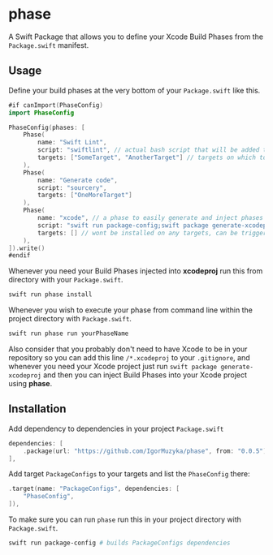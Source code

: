 # phase

A Swift Package that allows you to define your Xcode Build Phases from the `Package.swift` manifest.

## Usage

Define your build phases at the very bottom of your `Package.swift` like this.

```swift
#if canImport(PhaseConfig)
import PhaseConfig

PhaseConfig(phases: [
    Phase(
        name: "Swift Lint", 
        script: "swiftlint", // actual bash script that will be added to xcodeproj build phase
        targets: ["SomeTarget", "AnotherTarget"] // targets on which to apply
    ),
    Phase(
        name: "Generate code",
        script: "sourcery",
        targets: ["OneMoreTarget"]
    ),
    Phase(
        name: "xcode", // a phase to easily generate and inject phases in freshly made xcode project
        script: "swift run package-config;swift package generate-xcodeproj;swift run phase install --verbose",
        targets: [] // wont be installed on any targets, can be triggered via bash as "swift run phase run xcode"
    ),
]).write()
#endif
```

Whenever you need your Build Phases injected into **xcodeproj** run this from directory with your `Package.swift`.

```bash
swift run phase install
```

Whenever you wish to execute your phase from command line within the project directory with `Package.swift`.

```bash
swift run phase run yourPhaseName
```

Also consider that you probably don't need to have Xcode to be in your repository so you can add this line `/*.xcodeproj` to your `.gitignore`, and whenever you need your Xcode project just run `swift package generate-xcodeproj` and then you can inject Build Phases into your Xcode project using **phase**.

## Installation

Add dependency to dependencies in your project `Package.swift`

```swift
dependencies: [
    .package(url: "https://github.com/IgorMuzyka/phase", from: "0.0.5"),  
],
```

Add target `PackageConfigs` to your targets and list the `PhaseConfig` there:
```swift
.target(name: "PackageConfigs", dependencies: [
    "PhaseConfig",
]),
```

To make sure you can run `phase` run this in your project directory with `Package.swift`.
```bash
swift run package-config # builds PackageConfigs dependencies
```
